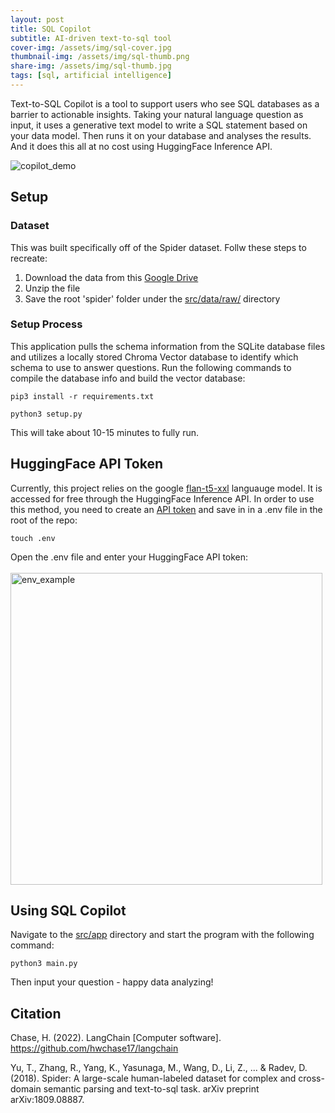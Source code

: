 ```yaml
---
layout: post
title: SQL Copilot
subtitle: AI-driven text-to-sql tool
cover-img: /assets/img/sql-cover.jpg
thumbnail-img: /assets/img/sql-thumb.png
share-img: /assets/img/sql-thumb.jpg
tags: [sql, artificial intelligence]
---
```


Text-to-SQL Copilot is a tool to support users who see SQL databases as a barrier to actionable insights. Taking your natural language question as input, it uses a generative text model to write a SQL statement based on your data model. Then runs it on your database and analyses the results. And it does this all at no cost using HuggingFace Inference API.

![copilot_demo](https://github.com/BrettlyCD/text-to-sql/assets/42612621/f2f59382-f283-425d-b0c4-738f7b2aee4a)


## Setup
### Dataset
This was built specifically off of the Spider dataset. Follw these steps to recreate:
1. Download the data from this [Google Drive](https://drive.google.com/uc?export=download&id=1TqleXec_OykOYFREKKtschzY29dUcVAQ)
2. Unzip the file
3. Save the root 'spider' folder under the [src/data/raw/](https://github.com/BrettlyCD/text-to-sql/tree/main/src/data/raw) directory

### Setup Process
This application pulls the schema information from the SQLite database files and utilizes a locally stored Chroma Vector database to identify which schema to use to answer questions. Run the following commands to compile the database info and build the vector database:

```
pip3 install -r requirements.txt
```
```
python3 setup.py
```

This will take about 10-15 minutes to fully run.

## HuggingFace API Token
Currently, this project relies on the google [flan-t5-xxl](https://huggingface.co/google/flan-t5-xxl) languauge model. It is accessed for free through the HuggingFace Inference API. In order to use this method, you need to create an [API token](https://huggingface.co/settings/tokens) and save in in a .env file in the root of the repo:

```
touch .env
```

Open the .env file and enter your HuggingFace API token:
\
\
<img width="499" alt="env_example" src="https://github.com/BrettlyCD/text-to-sql/assets/42612621/aa3c6e5f-428b-45be-b626-e5a373a680f5">

## Using SQL Copilot
Navigate to the [src/app](https://github.com/BrettlyCD/text-to-sql/tree/docs/src) directory and start the program with the following command:
```
python3 main.py
```

Then input your question - happy data analyzing!


## Citation 

Chase, H. (2022). LangChain [Computer software]. https://github.com/hwchase17/langchain

Yu, T., Zhang, R., Yang, K., Yasunaga, M., Wang, D., Li, Z., ... & Radev, D. (2018). Spider: A large-scale human-labeled dataset for complex and cross-domain semantic parsing and text-to-sql task. arXiv preprint arXiv:1809.08887.
